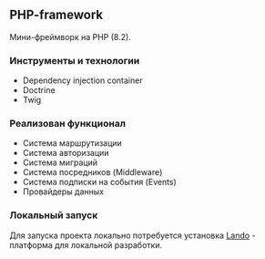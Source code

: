 ## PHP-framework

Мини-фреймворк на PHP (8.2).

### Инструменты и технологии

+ Dependency injection container
+ Doctrine
+ Twig

### Реализован функционал

+ Система маршрутизации
+ Система авторизации
+ Система миграций
+ Система посредников (Middleware)
+ Система подписки на события (Events)
+ Провайдеры данных

### Локальный запуск

Для запуска проекта локально потребуется установка [Lando](https://docs.lando.dev/getting-started/) - платформа для локальной разработки.